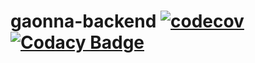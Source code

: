 # gaonna-backend  [![codecov](https://codecov.io/gh/bbolab/gaonna-backend/branch/master/graph/badge.svg?token=S9Y5MV4C78)](https://codecov.io/gh/bbolab/gaonna-backend) [![Codacy Badge](https://app.codacy.com/project/badge/Grade/f449f3c85a394bdd8f5dd7a38457856e)](https://www.codacy.com/gh/bbolab/gaonna-backend/dashboard?utm_source=github.com&amp;utm_medium=referral&amp;utm_content=bbolab/gaonna-backend&amp;utm_campaign=Badge_Grade)
